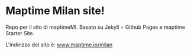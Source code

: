 # Maptime Milan site!

Repo per il sito di maptimeMI. Basato su Jekyll + Github Pages e maptime Starter Site.

L'indirizzo del sito è: www.maptime.io/milan